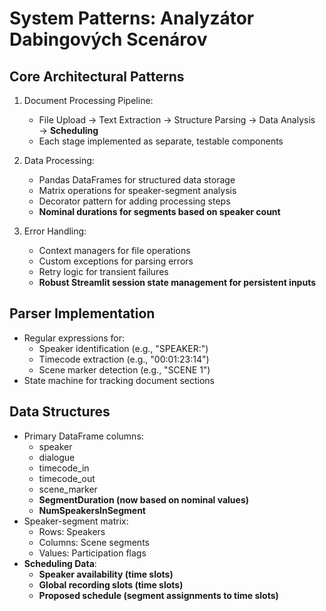 # System Patterns: Analyzátor Dabingových Scenárov

## Core Architectural Patterns
1. Document Processing Pipeline:
   - File Upload → Text Extraction → Structure Parsing → Data Analysis → **Scheduling**
   - Each stage implemented as separate, testable components

2. Data Processing:
   - Pandas DataFrames for structured data storage
   - Matrix operations for speaker-segment analysis
   - Decorator pattern for adding processing steps
   - **Nominal durations for segments based on speaker count**

3. Error Handling:
   - Context managers for file operations
   - Custom exceptions for parsing errors
   - Retry logic for transient failures
   - **Robust Streamlit session state management for persistent inputs**

## Parser Implementation
- Regular expressions for:
  - Speaker identification (e.g., "SPEAKER:")
  - Timecode extraction (e.g., "00:01:23:14")
  - Scene marker detection (e.g., "SCENE 1")
- State machine for tracking document sections

## Data Structures
- Primary DataFrame columns:
  - speaker
  - dialogue  
  - timecode_in
  - timecode_out
  - scene_marker
  - **SegmentDuration (now based on nominal values)**
  - **NumSpeakersInSegment**
- Speaker-segment matrix:
  - Rows: Speakers
  - Columns: Scene segments
  - Values: Participation flags
- **Scheduling Data**:
  - **Speaker availability (time slots)**
  - **Global recording slots (time slots)**
  - **Proposed schedule (segment assignments to time slots)**
